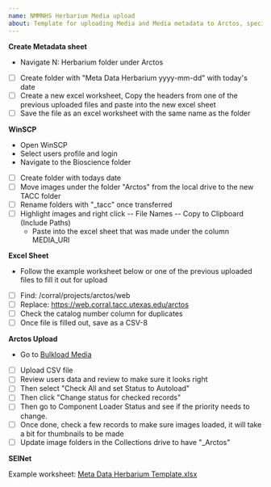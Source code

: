 ```yaml
---
name: NMMNHS Herbarium Media upload
about: Template for uploading Media and Media metadata to Arctos, specifically for Herbarium Specimens. Currently this is a draft. Arctos Project Number 10004420
---
```


**Create Metadata sheet**
- Navigate N: Herbarium folder under Arctos
- [ ] Create folder with "Meta Data Herbarium yyyy-mm-dd" with today's date
- [ ] Create a new excel worksheet, Copy the headers from one of the previous uploaded files and paste into the new excel sheet
- [ ] Save the file as an excel worksheet with the same name as the folder

**WinSCP**
- Open WinSCP
- Select users profile and login
- Navigate to the Bioscience folder
- [ ] Create folder with todays date
- [ ] Move images under the folder "Arctos" from the local drive to the new TACC folder
- [ ] Rename folders with "_tacc" once transferred
- [ ] Highlight images and right click -- File Names -- Copy to Clipboard (Include Paths)
  - Paste into the excel sheet that was made under the column MEDIA_URI
     
**Excel Sheet**
- Follow the example worksheet below or one of the previous uploaded files to fill it out for upload
- [ ] Find: /corral/projects/arctos/web
- [ ] Replace: https://web.corral.tacc.utexas.edu/arctos
- [ ] Check the catalog number column for duplicates
- [ ] Once file is filled out, save as a CSV-8

**Arctos Upload**
- Go to [Bulkload Media](https://arctos.database.museum/loaders/BulkloadMedia.cfm)
- [ ] Upload CSV file
- [ ] Review users data and review to make sure it looks right
- [ ] Then select "Check All and set Status to Autoload"
- [ ] Then click "Change status for checked records"
- [ ] Then go to Component Loader Status and see if the priority needs to change.
- [ ] Once done, check a few records to make sure images loaded, it will take a bit for thumbnails to be made
- [ ] Update image folders in the Collections drive to have "_Arctos"

**SEINet**



Example worksheet: [Meta Data Herbarium Template.xlsx](https://github.com/user-attachments/files/18254802/Meta.Data.Herbarim.Template.xlsx)

